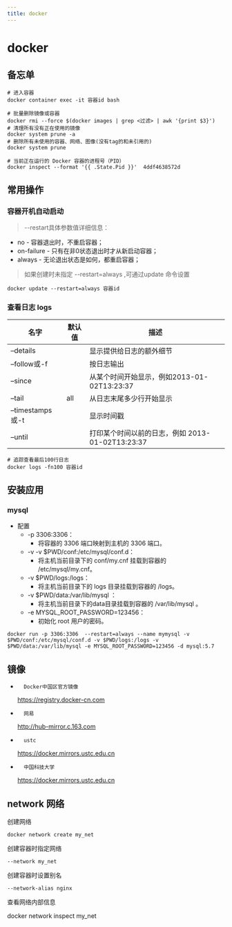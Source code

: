 ```yaml
---
title: docker
---
```

# docker
## 备忘单

```
# 进入容器
docker container exec -it 容器id bash

# 批量删除镜像或容器
docker rmi --force $(docker images | grep <过滤> | awk '{print $3}')
# 清理所有没有正在使用的镜像
docker system prune -a
# 删除所有未使用的容器、网络、图像(没有tag的和未引用的)
docker system prune

# 当前正在运行的 Docker 容器的进程号（PID）
docker inspect --format '{{ .State.Pid }}'  4ddf4638572d
```



## 常用操作

###  容器开机自动启动

> --restart具体参数值详细信息：

   - no -  容器退出时，不重启容器；
   - on-failure - 只有在非0状态退出时才从新启动容器；
   - always - 无论退出状态是如何，都重启容器；

> 如果创建时未指定 --restart=always ,可通过update 命令设置

```
docker update --restart=always 容器id
```



###  查看日志 logs

| 名字            | 默认值 | 描述                                             |
| --------------- | ------ | ------------------------------------------------ |
| –details        |        | 显示提供给日志的额外细节                         |
| –follow或-f     |        | 按日志输出                                       |
| –since          |        | 从某个时间开始显示，例如2013-01-02T13:23:37      |
| –tail           | all    | 从日志末尾多少行开始显示                         |
| –timestamps或-t |        | 显示时间戳                                       |
| –until          |        | 打印某个时间以前的日志，例如 2013-01-02T13:23:37 |

```
# 追踪查看最后100行日志
docker logs -fn100 容器id
```



## 安装应用

###  mysql

*   配置
    *   -p 3306:3306：
        *   将容器的 3306 端口映射到主机的 3306 端口。
    *   -v -v $PWD/conf:/etc/mysql/conf.d：
        *   将主机当前目录下的 conf/my.cnf 挂载到容器的 /etc/mysql/my.cnf。
    *   -v $PWD/logs:/logs：
        *   将主机当前目录下的 logs 目录挂载到容器的 /logs。
    *   -v $PWD/data:/var/lib/mysql ：
        *   将主机当前目录下的data目录挂载到容器的 /var/lib/mysql 。
    *   -e MYSQL_ROOT_PASSWORD=123456：
        *   初始化 root 用户的密码。

```
docker run -p 3306:3306  --restart=always --name mymysql -v $PWD/conf:/etc/mysql/conf.d -v $PWD/logs:/logs -v $PWD/data:/var/lib/mysql -e MYSQL_ROOT_PASSWORD=123456 -d mysql:5.7
```





##  镜像

*		Docker中国区官方镜像
    https://registry.docker-cn.com
*		网易
    http://hub-mirror.c.163.com
*		ustc
    https://docker.mirrors.ustc.edu.cn
*		中国科技大学
    https://docker.mirrors.ustc.edu.cn
   
     

##  network 网络

创建网络

```
docker network create my_net
```


创建容器时指定网络

```
--network my_net 
```

创建容器时设置别名

```
--network-alias nginx
```

 查看网络内部信息

docker network inspect my_net